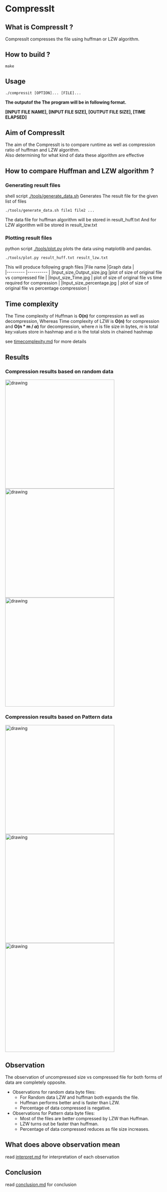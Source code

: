 # CompressIt

## What is CompressIt ?
CompressIt compresses the file using huffman or LZW algorithm. 

## How to build ?
```shell
make
```

## Usage
```shell
./compressit [OPTION]... [FILE]...
```  
<strong> The outputof the The program will be in following format.

\[INPUT FILE NAME], \[INPUT FILE SIZE], \[OUTPUT FILE SIZE], \[TIME ELAPSED] </strong>


## Aim of CompressIt 
The aim of the CompressIt is to compare runtime as well as compression ratio
of huffman and LZW algorithm.  
Also determining for what kind of data these algorithm are effective


## How to compare Huffman and LZW algorithm ?

### Generating result files  
shell script [./tools/generate_data.sh](tools/generate_data.sh) Generates The result file for the given list of files
```shell
./tools/generate_data.sh file1 file2 ...
```
The data file for huffman algorithm will be stored in result_huff.txt
And for LZW algorithm will be stored in result_lzw.txt

### Plotting result files  
python script [./tools/plot.py](tools/plot.py) plots the data using matplotlib and pandas.
```shell
./tools/plot.py result_huff.txt result_lzw.txt
``` 

This will produce following graph files
|File name						|Graph data														 |	
|---------						|----------														 |
|Input_size_Output_size.jpg  	 |plot of size of original file vs compressed file   			   	|
|Input_size_Time.jpg			 | plot of size of original file vs time required for compression	|
|Input_size_percentage.jpg 		 | plot of size of original file vs percentage compression 			|

## Time complexity 
The Time complexity of Huffman is **O(n)** for compression as well as decompression, Whereas Time complexity of LZW is **O(n)** for compression and **O(n * m / _&alpha;_)** for decompression, where *n* is file size in bytes, *m* is total key:values store in hashmap and *_&alpha;_* is the total slots in chained hashmap 

see [timecomplexity.md](timecomplexity.md) for more details




## Results

### Compression results based on random data
<img src="results/randomdata/Input_size_Output_size.jpg" alt="drawing" name="uncompressed size vs compressed size" width="350"/>
<img src="results/randomdata/Input_size_Time.jpg" alt="drawing" name="uncompressed size vs Time" width="350"/>
<img src="results/randomdata/Input_size_percentage.jpg" alt="drawing" name="uncompressed size vs percentage" width="350"/>

### Compression results based on Pattern data
<img src="results/patterndata/Input_size_Output_size.jpg" alt="drawing" name="uncompressed vs compressed" width="350"/>
<img src="results/patterndata/Input_size_Time.jpg" alt="drawing" name="uncompressed vs Time" width="350"/>
<img src="results/patterndata/Input_size_percentage.jpg" alt="drawing" name="uncompressed size vs percentage" width="350"/>

## Observation
The observation of uncompressed size vs compressed file for both forms of data are completely opposite.
* Observations for random data byte files:
	* For Random data LZW and huffman both expands the file. 
	* Huffman performs better and is faster than LZW.
	* Percentage of data compressed is negative.
* Observations for Pattern data byte files:
	* Most of the files are better compressed by LZW than Huffman.
	* LZW turns out be faster than huffman. 
	* Percentage of data compressed reduces as file size increases.

## What does above observation mean
read [interpret.md](./results/interpret.md) for interpretation of each observation

## Conclusion
read [conclusion.md](./results/conclusion.md) for conclusion





















